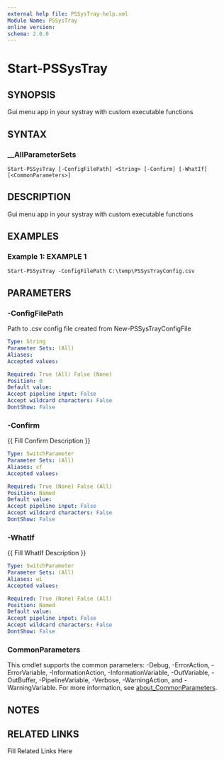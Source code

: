 ```yaml
---
external help file: PSSysTray-help.xml
Module Name: PSSysTray
online version: 
schema: 2.0.0
---
```


# Start-PSSysTray

## SYNOPSIS

Gui menu app in your systray with custom executable functions

## SYNTAX

### __AllParameterSets

```
Start-PSSysTray [-ConfigFilePath] <String> [-Confirm] [-WhatIf] [<CommonParameters>]
```

## DESCRIPTION

Gui menu app in your systray with custom executable functions


## EXAMPLES

### Example 1: EXAMPLE 1

```
Start-PSSysTray -ConfigFilePath C:\temp\PSSysTrayConfig.csv
```








## PARAMETERS

### -ConfigFilePath

Path to .csv config file created from New-PSSysTrayConfigFile

```yaml
Type: String
Parameter Sets: (All)
Aliases: 
Accepted values: 

Required: True (All) False (None)
Position: 0
Default value: 
Accept pipeline input: False
Accept wildcard characters: False
DontShow: False
```

### -Confirm

{{ Fill Confirm Description }}

```yaml
Type: SwitchParameter
Parameter Sets: (All)
Aliases: cf
Accepted values: 

Required: True (None) False (All)
Position: Named
Default value: 
Accept pipeline input: False
Accept wildcard characters: False
DontShow: False
```

### -WhatIf

{{ Fill WhatIf Description }}

```yaml
Type: SwitchParameter
Parameter Sets: (All)
Aliases: wi
Accepted values: 

Required: True (None) False (All)
Position: Named
Default value: 
Accept pipeline input: False
Accept wildcard characters: False
DontShow: False
```


### CommonParameters

This cmdlet supports the common parameters: -Debug, -ErrorAction, -ErrorVariable, -InformationAction, -InformationVariable, -OutVariable, -OutBuffer, -PipelineVariable, -Verbose, -WarningAction, and -WarningVariable. For more information, see [about_CommonParameters](http://go.microsoft.com/fwlink/?LinkID=113216).

## NOTES



## RELATED LINKS

Fill Related Links Here

